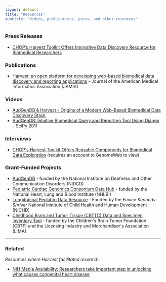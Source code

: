 ```yaml
---
layout: default
title: "Resources"
subtitle: "Videos, publications, press, and other resources"
---
```


### Press Releases

- [CHOP’s Harvest Toolkit Offers Innovative Data Discovery Resource for Biomedical Researchers](http://www.chop.edu/news/harvest-software-innovative-toolkit-for-medical-researchers.html)

### Publications

- [Harvest: an open platform for developing web-based biomedical data discovery and reporting applications](http://www.ncbi.nlm.nih.gov/pmc/articles/PMC3932456/) - Journal of the American Medical Informatics Association (JAMIA)

### Videos

- [AudGenDB & Harvest - Origins of a Modern Web-Based Biomedical Data Discovery Stack](http://www.youtube.com/watch?v=0fh4ukKqX9Q)
- [AudGenDB: Intuitive Biomedical Query and Reporting Tool Using Django](http://archive.org/details/Wednesday-203-8-AudgendbIntuitiveBiomedicalQueryAndReportingTool) - SciPy 2011

### Interviews

- [CHOP's Harvest Toolkit Offers Reusable Components for Biomedical Data Exploration](http://www.genomeweb.com/informatics/chops-harvest-toolkit-offers-reusable-components-biomedical-data-exploration) (requires an account to GenomeWeb to view)

### Grant-Funded Projects

- [AudGenDB](http://audgendb.chop.edu/) - funded by the National Institute on Deafness and Other Communication Disorders (NIDCD)
- [Pediatric Cardiac Genomics Consortium Data Hub](http://www.benchtobassinet.net/AboutPCGC.asp) - funded by the National Heart, Lung and Blood Institute (NHLBI)
- [Longitudinal Pediatric Data Resource](https://www.nbstrn.org/research-tools/longitudinal-pediatric-data-resource) - Funded by the <em>Eunice Kennedy Shriver</em> National Institute of Child Health and Human Development (NICHD)
- [Childhood Brain and Tumor Tissue (CBTTC) Data and Specimen Inventory Tool](http://eig.research.chop.edu/cbttc) - funded by the Children's Brain Tumor Foundation (CBTF) and the Licensing Industry and Merchandiser's Association (LIMA)

---

### Related

_Resources where Harvest facilitated research._

- [NIH Media Availability: Researchers take important step in unlocking what causes congenital heart disease](http://www.nhlbi.nih.gov/news/press-releases/2013/nih-media-availability-researchers-take-important-step-in-unlocking-what-causes-congenital-heart-disease.html)
